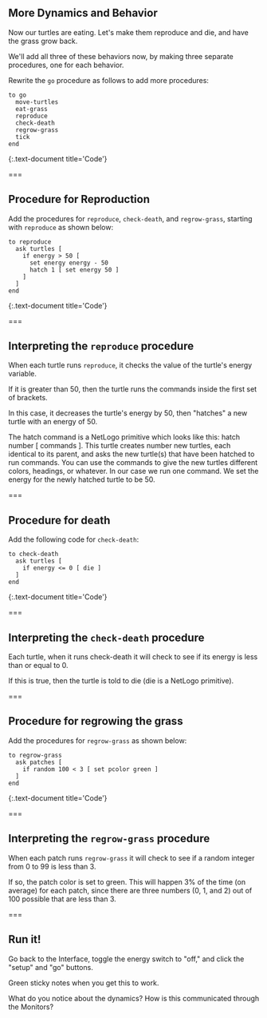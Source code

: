 ---
---

## More Dynamics and Behavior

Now our turtles are eating. Let's make them reproduce and die, and have the grass grow back.

We'll add all three of these behaviors now, by making three separate procedures, one for each behavior.

Rewrite the `go` procedure as follows to add more procedures:

~~~
to go
  move-turtles
  eat-grass
  reproduce
  check-death
  regrow-grass
  tick
end
~~~
{:.text-document title='Code'}

===

## Procedure for Reproduction

Add the procedures for `reproduce`, `check-death`, and `regrow-grass`, starting with `reproduce`  as shown below: 

~~~
to reproduce
  ask turtles [
    if energy > 50 [
      set energy energy - 50
      hatch 1 [ set energy 50 ]
    ]
  ]
end
~~~
{:.text-document title='Code'}

===

## Interpreting the `reproduce` procedure

When each turtle runs `reproduce`, it checks the value of the turtle's energy variable. 

If it is greater than 50, then the turtle runs the commands inside the first set of brackets. 

In this case, it decreases the turtle's energy by 50, then "hatches" a new turtle with an energy of 50. 

The hatch command is a NetLogo primitive which looks like this: hatch number [ commands ]. This turtle creates number new turtles, each identical to its parent, and asks the new turtle(s) that have been hatched to run commands. You can use the commands to give the new turtles different colors, headings, or whatever. In our case we run one command. We set the energy for the newly hatched turtle to be 50.

===

## Procedure for death

Add the following code for `check-death`:

~~~
to check-death
  ask turtles [
    if energy <= 0 [ die ]
  ]
end
~~~
{:.text-document title='Code'}

===

## Interpreting the `check-death` procedure

Each turtle, when it runs check-death it will check to see if its energy is less than or equal to 0. 

If this is true, then the turtle is told to die (die is a NetLogo primitive).

===

## Procedure for regrowing the grass

Add the procedures for `regrow-grass` as shown below:

~~~
to regrow-grass
  ask patches [
    if random 100 < 3 [ set pcolor green ]
  ]
end
~~~
{:.text-document title='Code'}

===

## Interpreting the `regrow-grass` procedure

When each patch runs `regrow-grass` it will check to see if a random integer from 0 to 99 is less than 3. 

If so, the patch color is set to green. This will happen 3% of the time (on average) for each patch, since there are three numbers (0, 1, and 2) out of 100 possible that are less than 3. 

===

## Run it!

Go back to the Interface, toggle the energy switch to "off," and click the "setup" and "go" buttons.

Green sticky notes when you get this to work.

What do you notice about the dynamics? How is this communicated through the Monitors?
